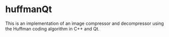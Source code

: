 # huffmanQt

This is an implementation of an image compressor and decompressor using the Huffman coding algorithm  in C++ and Qt.
